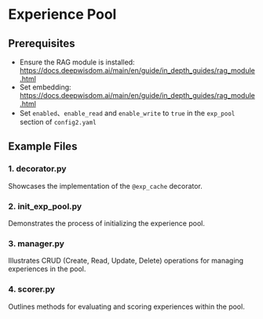 # Experience Pool

## Prerequisites
- Ensure the RAG module is installed: https://docs.deepwisdom.ai/main/en/guide/in_depth_guides/rag_module.html
- Set embedding: https://docs.deepwisdom.ai/main/en/guide/in_depth_guides/rag_module.html
- Set `enabled`、`enable_read` and `enable_write` to `true` in the `exp_pool` section of `config2.yaml`

## Example Files

### 1. decorator.py
Showcases the implementation of the `@exp_cache` decorator.

### 2. init_exp_pool.py
Demonstrates the process of initializing the experience pool.

### 3. manager.py
Illustrates CRUD (Create, Read, Update, Delete) operations for managing experiences in the pool.

### 4. scorer.py
Outlines methods for evaluating and scoring experiences within the pool.
